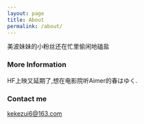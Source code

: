 ```yaml
---
layout: page
title: About
permalink: /about/
---
```


美波妹妹的小粉丝还在忙里偷闲地磕盐

### More Information

HF上映又延期了,想在电影院听Aimer的春はゆく.

### Contact me

[kekezui6@163.com](mailto:kekezui6@163.com)
